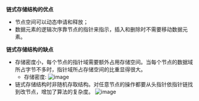 **链式存储结构的优点**
  + 节点空间可以动态申请和释放；
  + 数据元素的逻辑次序靠节点的指针来指示，插入和删除时不需要移动数据元素。

**链式存储结构的缺点**
  + 存储密度小，每个节点的指针域需要额外占用存储空间。当每个节点的数据域所占字节不多时，指针域所占存储空间的比重显得很大。
    + 存储密度:
      ![image](https://github.com/yangjiuqian/DataStructure/assets/112688628/2abfa9e1-52a6-4679-8ee1-32a017711159)
  + 链式存储结构时非随机存取结构。对任意节点的操作都要从头指针依指针链找到改节点，增加了算法的复杂度。
![image](https://github.com/yangjiuqian/DataStructure/assets/112688628/c2869fd5-ad71-42a2-bc61-66772dc5e280)
